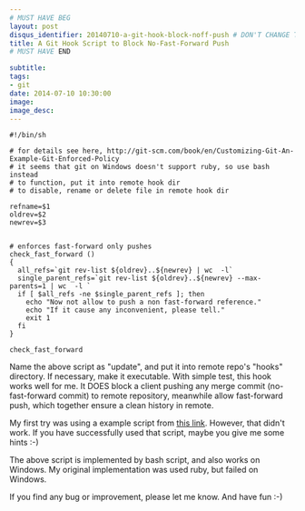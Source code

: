 ```yaml
---
# MUST HAVE BEG
layout: post
disqus_identifier: 20140710-a-git-hook-block-noff-push # DON'T CHANGE THE VALUE ONCE SET
title: A Git Hook Script to Block No-Fast-Forward Push
# MUST HAVE END

subtitle:
tags: 
- git
date: 2014-07-10 10:30:00
image:
image_desc:
---
```


<pre class="line-numbers"><code class="language-bash">#!/bin/sh

# for details see here, http://git-scm.com/book/en/Customizing-Git-An-Example-Git-Enforced-Policy
# it seems that git on Windows doesn't support ruby, so use bash instead
# to function, put it into remote hook dir
# to disable, rename or delete file in remote hook dir

refname=$1
oldrev=$2
newrev=$3


# enforces fast-forward only pushes
check_fast_forward ()
{
  all_refs=`git rev-list ${oldrev}..${newrev} | wc  -l`
  single_parent_refs=`git rev-list ${oldrev}..${newrev} --max-parents=1 | wc  -l `
  if [ $all_refs -ne $single_parent_refs ]; then
    echo "Now not allow to push a non fast-forward reference."
    echo "If it cause any inconvenient, please tell."
    exit 1
  fi
}

check_fast_forward
</code></pre>

Name the above script as "update", and put it into remote repo's "hooks" directory. If necessary, make it executable. With simple test, this hook works well for me. It DOES block a client pushing any merge commit (no-fast-forward commit) to remote repository, meanwhile allow fast-forward push, which together ensure a clean history in remote.

My first try was using a example script from [this link](http://git-scm.com/book/en/Customizing-Git-An-Example-Git-Enforced-Policy). However, that didn't work. If you have 
successfully used that script, maybe you give me some hints :-)

The above script is implemented by bash script, and also works on Windows. My original implementation was used ruby, but failed on Windows.

If you find any bug or improvement, please let me know. And have fun :-)
